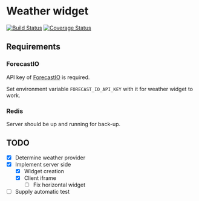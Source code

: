 # Weather widget

[![Build Status](https://travis-ci.org/DoumanAsh/weather-widget-js.svg?branch=master)](https://travis-ci.org/DoumanAsh/weather-widget-js) [![Coverage Status](https://coveralls.io/repos/github/DoumanAsh/weather-widget-js/badge.svg)](https://coveralls.io/github/DoumanAsh/weather-widget-js)

## Requirements

### ForecastIO

API key of [ForecastIO](https://developer.forecast.io) is required.

Set environment variable `FORECAST_IO_API_KEY` with it for weather widget to work.

### Redis

Server should be up and running for back-up.

## TODO

- [X] Determine weather provider
- [X] Implement server side
    - [X] Widget creation
    - [X] Client iframe
        - [ ] Fix horizontal widget
- [ ] Supply automatic test
